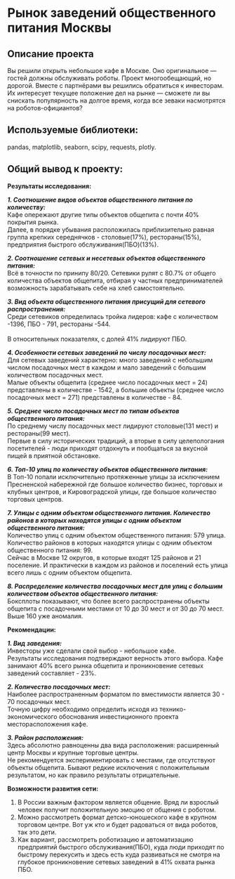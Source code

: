 # Рынок заведений общественного питания Москвы

## Описание проекта

Вы решили открыть небольшое кафе в Москве. Оно оригинальное — гостей должны обслуживать роботы. Проект многообещающий, но дорогой. Вместе с партнёрами вы решились обратиться к инвесторам. Их интересует текущее положение дел на рынке — сможете ли вы снискать популярность на долгое время, когда все зеваки насмотрятся на роботов-официантов?


## Используемые библиотеки:
pandas, matplotlib, seaborn, scipy, requests, plotly.

## Общий вывод к проекту:

__Результаты исследования:__<br>

___1. Соотношение видов объектов общественного питания по количеству:___<br>
Кафе опережают другие типы объектов общепита с почти 40% покрытия рынка.<br> 
Далее, в порядке убывания расположилась приблизительно равная группа крепких середнячков - столовые(17%), рестораны(15%), предприятия быстрого обслуживания(ПБО)(13%).

___2. Соотношение сетевых и несетевых объектов общественного питания:___<br>
Всё в точности по принипу 80/20. Сетевики рулят c 80.7% от общего количества объектов общепита, отбирая у частных предпринимателей возможность зарабатывать себе на хлеб самостоятельно.

___3. Вид объекта общественного питания присущий для сетевого распространения:___<br>
Среди сетевиков определилась тройка лидеров: кафе с количеством -1396, ПБО - 791, рестораны -544.<br>  
В относительных показателях, с долей 41% лидируют ПБО.

___4. Особенности сетевых заведений по числу посадочных мест:___<br>
Для сетевых заведений характерно: много заведений с небольшим числом посадочных мест в каждом и мало заведений с большим количеством посадочных мест.<br> 
Малые объекты общепита (среднее число посадочных мест = 24) представлены в количестве - 1542, а большие объекты (среднее число посадочных мест = 271) представлены в количестве - 84.

___5. Среднее число посадочных мест по типам объектов общественного питания:___<br>
По среднему числу посадочных мест лидируют столовые(131 мест) и рестораны(99 мест).<br> 
Первые в силу исторических традиций, а вторые в силу целепологания посетителей - люди приходят отдохнуть и пообщаться за вкусной пищей в приятной обстановке.

___6. Топ-10 улиц по количеству объектов общественного питания:___<br>
В Топ-10 попали исключительно протяженные улицы за исключением Пресненской набережной где большое количество бизнес, торговых и клубных центров, и Кировоградской улицы, где большое количество торговых центров.

___7. Улицы с одним объектом общественного питания. Количество районов в которых находятся улицы с одним объектом общественного питания:___<br>
Количество улиц с одним объектом общественного питания: 579 улица.<br>
Количество районов в которых находятся улицы с одним объектом общественного питания: 99.<br>
Сейчас в Москве 12 округов, в которые входят 125 районов и 21 поселение. И практически в каждом из районов и поселений есть улица всего лишь с одним объектом общепита.

___8. Распределение количества посадочных мест для улиц с большим количеством объектов общественного питания:___<br>
Боксплоты показывают, что более всего распространены объекты общепита с посадочными местами от 10 до 30 мест и от 30 до 70 мест.<br> Выше 160 уже аномалия.

__Рекомендации:__<br>

___1. Вид заведения:___<br>
Инвесторы уже сделали свой выбор - небольшое кафе.<br>
Результаты исследования подтверждают верность этого выбора. Кафе занимают 40% всего рынка общепита и проникновение сетевых заведений составляет - 23%.

___2. Количество посадочных мест:___<br>
Наиболее распространенным форматом по вместимости является 30 - 70 посадочных мест.<br> 
Точную цифру необходимо определить исходя из технико-экономического обоснования инвестиционного проекта месторасположения кафе. 

___3. Район расположения:___<br>
Здесь абсолютно равноценны два вида расположения: расширенный центр Москвы и крупные торговые центры.<br> 
Не рекомендуется экспериментировать с местами, где отсутствуют объекты общепита. Бывают редкие исключения с положительным результатом, но как правило результаты отрицательные. 

__Возможности развития сети:__<br>
1. В России важным фактором является общение. Вряд ли взрослый человек получит положительную эмоцию от общения с роботом.<br> 
2. Можно рассмотреть формат детско-юношеского кафе в крупном торговом центре. Вот уж кто и будет радоваться от вида роботов, так это дети.<br> 
3. Как вариант, рассмотреть роботизацию и автоматизацию предприятий быстрого обслуживания(ПБО), куда люди приходят по быстрому перекусить и здесь есть куда развиваться не смотря на глубокое проникновение сетевых заведений в 41% охвата рынка ПБО. 





